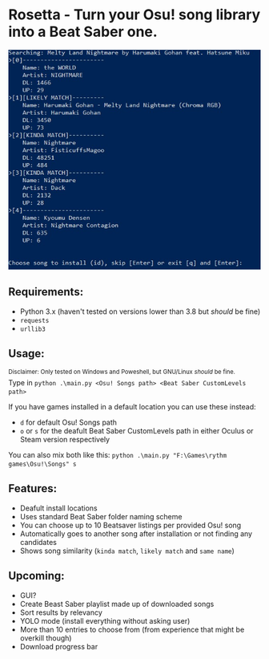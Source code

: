 # Rosetta - Turn your Osu! song library into a Beat Saber one.
![Example use](/screenshots/rosetta.jpg?raw=true "Optional Title")

## Requirements:
- Python 3.x (haven't tested on versions lower than 3.8 but *should* be fine)
- `requests`
- `urllib3`

## Usage:
<sup>Disclaimer: Only tested on Windows and Poweshell, but GNU/Linux *should* be fine.</sup>  
Type in `python .\main.py <Osu! Songs path> <Beat Saber CustomLevels path>`

If you have games installed in a default location you can use these instead:
- `d` for default Osu! Songs path
- `o` or `s` for the deafult Beat Saber CustomLevels path in either Oculus or Steam version respectively  

You can also mix both like this:
`python .\main.py "F:\Games\rythm games\Osu!\Songs" s`

## Features:
- Deafult install locations
- Uses standard Beat Saber folder naming scheme
- You can choose up to 10 Beatsaver listings per provided Osu! song
- Automatically goes to another song after installation or not finding any candidates
- Shows song similarity (`kinda match`, `likely match` and `same name`)

## Upcoming:
- GUI?
- Create Beast Saber playlist made up of downloaded songs
- Sort results by relevancy
- YOLO mode (install everything without asking user)
- More than 10 entries to choose from (from experience that might be overkill though)
- Download progress bar
